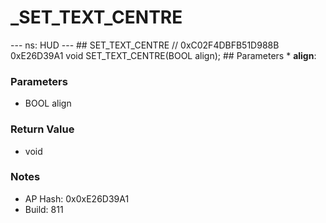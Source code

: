 # _SET_TEXT_CENTRE

--- ns: HUD --- ## SET_TEXT_CENTRE  // 0xC02F4DBFB51D988B 0xE26D39A1 void SET_TEXT_CENTRE(BOOL align);   ## Parameters * **align**:

### Parameters
* BOOL align

### Return Value
* void

### Notes
* AP Hash: 0x0xE26D39A1
* Build: 811

